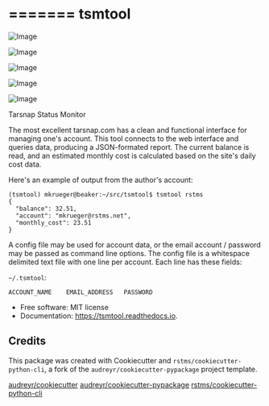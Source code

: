 =======
tsmtool
=======


![Image](https://img.shields.io/github/license/rstms/tsmtool)

![Image](https://img.shields.io/pypi/v/tsmtool.svg)


![Image](https://circleci.com/gh/rstms/tsmtool/tree/master.svg?style=shield)

![Image](https://readthedocs.org/projects/tsmtool/badge/?version=latest)

![Image](https://pyup.io/repos/github/rstms/tsmtool/shield.svg)

Tarsnap Status Monitor

The most excellent tarsnap.com has a clean and functional interface for managing one's account.  This tool connects to the
web interface and queries data, producing a JSON-formated report.  The current balance is read, and an estimated monthly
cost is calculated based on the site's daily cost data.

Here's an example of output from the author's account:
```
(tsmtool) mkrueger@beaker:~/src/tsmtool$ tsmtool rstms
{
  "balance": 32.51,
  "account": "mkrueger@rstms.net",
  "monthly_cost": 23.51
}
```

A config file may be used for account data, or the email account / password may be passed as command line options.
The config file is a whitespace delimited text file with one line per account.
Each line has these fields:

`~/.tsmtool`: 
```
ACCOUNT_NAME    EMAIL_ADDRESS   PASSWORD
```

* Free software: MIT license
* Documentation: https://tsmtool.readthedocs.io.



Credits
-------

This package was created with Cookiecutter and `rstms/cookiecutter-python-cli`, a fork of the `audreyr/cookiecutter-pypackage` project template.

[audreyr/cookiecutter](https://github.com/audreyr/cookiecutter)
[audreyr/cookiecutter-pypackage](https://github.com/audreyr/cookiecutter-pypackage)
[rstms/cookiecutter-python-cli](https://github.com/rstms/cookiecutter-python-cli)
